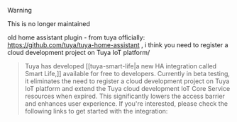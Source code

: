 
> [!warning] 
> This is no longer maintained


old home assistant plugin - from tuya officially: https://github.com/tuya/tuya-home-assistant , i think you need to register a cloud development project on Tuya IoT platform/

> Tuya has developed [[tuya-smart-life|a new HA integration called Smart Life,]] available for free to developers. Currently in beta testing, it eliminates the need to register a cloud development project on Tuya IoT platform and extend the Tuya cloud development IoT Core Service resources when expired. This significantly lowers the access barrier and enhances user experience. If you're interested, please check the following links to get started with the integration:

